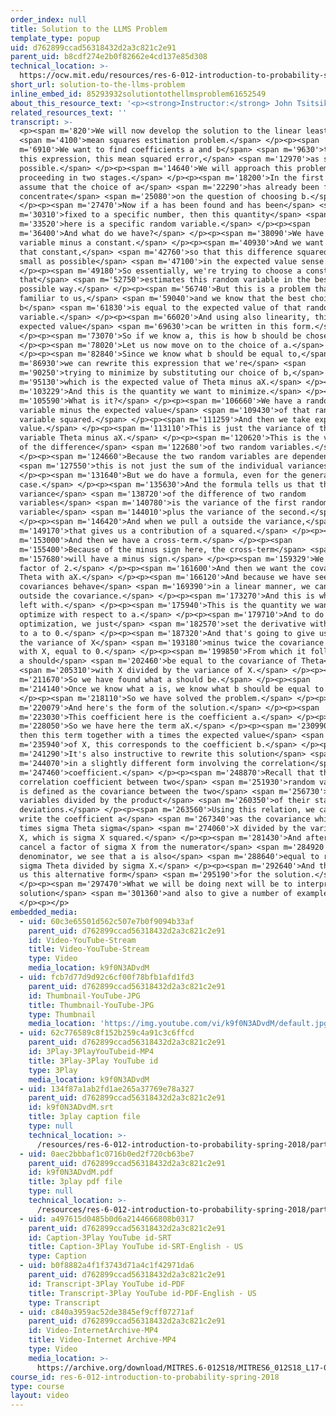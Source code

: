 ```yaml
---
order_index: null
title: Solution to the LLMS Problem
template_type: popup
uid: d762899ccad56318432d2a3c821c2e91
parent_uid: b8cdf274e2b0f82662e4cd137e85d308
technical_location: >-
  https://ocw.mit.edu/resources/res-6-012-introduction-to-probability-spring-2018/part-ii-inference-limit-theorems/solution-to-the-llms-problem
short_url: solution-to-the-llms-problem
inline_embed_id: 85293932solutiontothellmsproblem61652549
about_this_resource_text: '<p><strong>Instructor:</strong> John Tsitsiklis</p>'
related_resources_text: ''
transcript: >-
  <p><span m='820'>We will now develop the solution to the linear least</span>
  <span m='4100'>mean squares estimation problem.</span> </p><p><span
  m='6910'>We want to find coefficients a and b</span> <span m='9630'>that make
  this expression, this mean squared error,</span> <span m='12970'>as small as
  possible.</span> </p><p><span m='14640'>We will approach this problem by
  proceeding in two stages.</span> </p><p><span m='18200'>In the first stage, we
  assume that the choice of a</span> <span m='22290'>has already been found and
  concentrate</span> <span m='25080'>on the question of choosing b.</span>
  </p><p><span m='27470'>Now if a has been found and has been</span> <span
  m='30310'>fixed to a specific number, then this quantity</span> <span
  m='33520'>here is a specific random variable.</span> </p><p><span
  m='36400'>And what do we have?</span> </p><p><span m='38090'>We have a random
  variable minus a constant.</span> </p><p><span m='40930'>And we want to choose
  that constant,</span> <span m='42760'>so that this difference squared is as
  small as possible</span> <span m='47100'>in the expected value sense.</span>
  </p><p><span m='49180'>So essentially, we're trying to choose a constant b
  that</span> <span m='52750'>estimates this random variable in the best
  possible way.</span> </p><p><span m='56740'>But this is a problem that's
  familiar to us,</span> <span m='59040'>and we know that the best choice of
  b</span> <span m='61830'>is equal to the expected value of that random
  variable.</span> </p><p><span m='66020'>And using also linearity, this
  expected value</span> <span m='69630'>can be written in this form.</span>
  </p><p><span m='73070'>So if we know a, this is how b should be chosen.</span>
  </p><p><span m='78020'>Let us now move on to the choice of a.</span>
  </p><p><span m='82840'>Since we know what b should be equal to,</span> <span
  m='86930'>we can rewrite this expression that we're</span> <span
  m='90250'>trying to minimize by substituting our choice of b,</span> <span
  m='95130'>which is the expected value of Theta minus aX.</span> </p><p><span
  m='103229'>And this is the quantity we want to minimize.</span> </p><p><span
  m='105590'>What is it?</span> </p><p><span m='106660'>We have a random
  variable minus the expected value</span> <span m='109430'>of that random
  variable squared.</span> </p><p><span m='111259'>And then we take expected
  value.</span> </p><p><span m='113110'>This is just the variance of the random
  variable Theta minus aX.</span> </p><p><span m='120620'>This is the variance
  of the difference</span> <span m='122680'>of two random variables.</span>
  </p><p><span m='124660'>Because the two random variables are dependent,</span>
  <span m='127550'>this is not just the sum of the individual variances.</span>
  </p><p><span m='131640'>But we do have a formula, even for the general
  case.</span> </p><p><span m='135630'>And the formula tells us that the
  variance</span> <span m='138720'>of the difference of two random
  variables</span> <span m='140780'>is the variance of the first random
  variable</span> <span m='144010'>plus the variance of the second.</span>
  </p><p><span m='146420'>And when we pull a outside the variance,</span> <span
  m='149170'>that gives us a contribution of a squared.</span> </p><p><span
  m='153000'>And then we have a cross-term.</span> </p><p><span
  m='155400'>Because of the minus sign here, the cross-term</span> <span
  m='157680'>will have a minus sign.</span> </p><p><span m='159329'>We have a
  factor of 2.</span> </p><p><span m='161600'>And then we want the covariance of
  Theta with aX.</span> </p><p><span m='166120'>And because we have seen that
  covariances behave</span> <span m='169390'>in a linear manner, we can pull a
  outside the covariance.</span> </p><p><span m='173270'>And this is what we are
  left with.</span> </p><p><span m='175940'>This is the quantity we want to
  optimize with respect to a.</span> </p><p><span m='179710'>And to do this
  optimization, we just</span> <span m='182570'>set the derivative with respect
  to a to 0.</span> </p><p><span m='187320'>And that's going to give us 2a times
  the variance of X</span> <span m='193180'>minus twice the covariance of Theta
  with X, equal to 0.</span> </p><p><span m='199850'>From which it follows that
  a should</span> <span m='202460'>be equal to the covariance of Theta</span>
  <span m='205310'>with X divided by the variance of X.</span> </p><p><span
  m='211670'>So we have found what a should be.</span> </p><p><span
  m='214140'>Once we know what a is, we know what b should be equal to.</span>
  </p><p><span m='218110'>So we have solved the problem.</span> </p><p><span
  m='220079'>And here's the form of the solution.</span> </p><p><span
  m='223030'>This coefficient here is the coefficient a.</span> </p><p><span
  m='228050'>So we have here the term aX.</span> </p><p><span m='230990'>And
  then this term together with a times the expected value</span> <span
  m='235940'>of X, this corresponds to the coefficient b.</span> </p><p><span
  m='241290'>It's also instructive to rewrite this solution</span> <span
  m='244070'>in a slightly different form involving the correlation</span> <span
  m='247460'>coefficient.</span> </p><p><span m='248870'>Recall that the
  correlation coefficient between two</span> <span m='251930'>random variables
  is defined as the covariance between the two</span> <span m='256730'>random
  variables divided by the product</span> <span m='260350'>of their standard
  deviations.</span> </p><p><span m='263560'>Using this relation, we can now
  write the coefficient a</span> <span m='267340'>as the covariance which is who
  times sigma Theta sigma</span> <span m='274060'>X divided by the variance of
  X, which is sigma X squared.</span> </p><p><span m='281430'>And after we
  cancel a factor of sigma X from the numerator</span> <span m='284920'>and the
  denominator, we see that a is also</span> <span m='288640'>equal to rho times
  sigma Theta divided by sigma X.</span> </p><p><span m='292640'>And this gives
  us this alternative form</span> <span m='295190'>for the solution.</span>
  </p><p><span m='297470'>What we will be doing next will be to interpret this
  solution</span> <span m='301360'>and also to give a number of examples.</span>
  </p><p></p>
embedded_media:
  - uid: 60c3e65501d562c507e7b0f9094b33af
    parent_uid: d762899ccad56318432d2a3c821c2e91
    id: Video-YouTube-Stream
    title: Video-YouTube-Stream
    type: Video
    media_location: k9f0N3ADvdM
  - uid: fcb7d77d9d92c6cf00f78bfb1afd1fd3
    parent_uid: d762899ccad56318432d2a3c821c2e91
    id: Thumbnail-YouTube-JPG
    title: Thumbnail-YouTube-JPG
    type: Thumbnail
    media_location: 'https://img.youtube.com/vi/k9f0N3ADvdM/default.jpg'
  - uid: 62c776589c8f152b259c4a91c3c6ffcd
    parent_uid: d762899ccad56318432d2a3c821c2e91
    id: 3Play-3PlayYouTubeid-MP4
    title: 3Play-3Play YouTube id
    type: 3Play
    media_location: k9f0N3ADvdM
  - uid: 134f87a1ab2fd1ae265a37769e78a327
    parent_uid: d762899ccad56318432d2a3c821c2e91
    id: k9f0N3ADvdM.srt
    title: 3play caption file
    type: null
    technical_location: >-
      /resources/res-6-012-introduction-to-probability-spring-2018/part-ii-inference-limit-theorems/solution-to-the-llms-problem/k9f0N3ADvdM.srt
  - uid: 0aec2bbbaf1c0716b0ed2f720cb63be7
    parent_uid: d762899ccad56318432d2a3c821c2e91
    id: k9f0N3ADvdM.pdf
    title: 3play pdf file
    type: null
    technical_location: >-
      /resources/res-6-012-introduction-to-probability-spring-2018/part-ii-inference-limit-theorems/solution-to-the-llms-problem/k9f0N3ADvdM.pdf
  - uid: a497615d0485b0d6a2144666808b0317
    parent_uid: d762899ccad56318432d2a3c821c2e91
    id: Caption-3Play YouTube id-SRT
    title: Caption-3Play YouTube id-SRT-English - US
    type: Caption
  - uid: b0f8882a4f1f3743d71a4c1f42971da6
    parent_uid: d762899ccad56318432d2a3c821c2e91
    id: Transcript-3Play YouTube id-PDF
    title: Transcript-3Play YouTube id-PDF-English - US
    type: Transcript
  - uid: c840a3959ac52de3845ef9cff07271af
    parent_uid: d762899ccad56318432d2a3c821c2e91
    id: Video-InternetArchive-MP4
    title: Video-Internet Archive-MP4
    type: Video
    media_location: >-
      https://archive.org/download/MITRES.6-012S18/MITRES6_012S18_L17-03_300k.mp4
course_id: res-6-012-introduction-to-probability-spring-2018
type: course
layout: video
---
```

